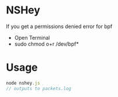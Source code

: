 NSHey
=====

If you get a permissions denied error for bpf 


 * Open Terminal
 * sudo chmod o+r /dev/bpf*

Usage
=====

```javascript
node nshey.js
// outputs to packets.log
```
